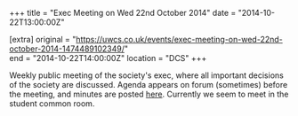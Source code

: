 +++
title = "Exec Meeting on Wed 22nd October 2014"
date = "2014-10-22T13:00:00Z"

[extra]
original = "https://uwcs.co.uk/events/exec-meeting-on-wed-22nd-october-2014-1474489102349/"    
end = "2014-10-22T14:00:00Z"
location = "DCS"
+++

Weekly public meeting of the society's exec, where all important decisions of the society are discussed. Agenda appears on forum (sometimes) before the meeting, and minutes are posted [here](https://uwcs.co.uk/minutes/1/). Currently we seem to meet in the student common room.


